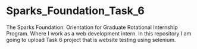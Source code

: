 # Sparks_Foundation_Task_6
 
The Sparks Foundation: Orientation for Graduate Rotational Internship Program. Where I work as a web development intern. In this repository I am going to upload Task 6 project that is website testing using selenium.
